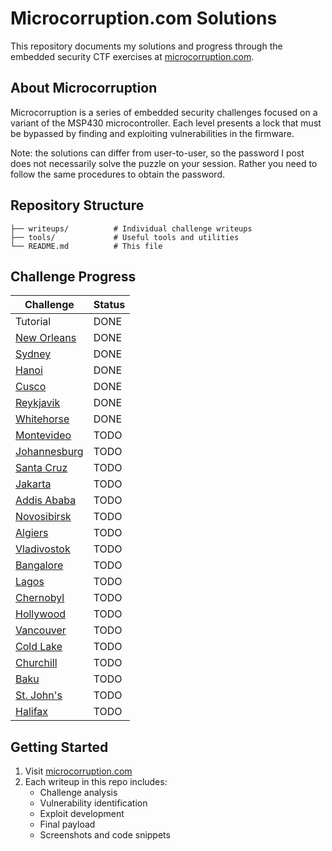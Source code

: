 # Microcorruption.com Solutions

This repository documents my solutions and progress through the embedded security CTF exercises at [microcorruption.com](https://microcorruption.com/).

## About Microcorruption

Microcorruption is a series of embedded security challenges focused on a variant of the MSP430 microcontroller. Each level presents a lock that must be bypassed by finding and exploiting vulnerabilities in the firmware.

Note: the solutions can differ from user-to-user, so the password I post does not necessarily solve the puzzle on your session. Rather you need to follow the same procedures to obtain the password.

## Repository Structure

```text
├── writeups/          # Individual challenge writeups
├── tools/             # Useful tools and utilities
└── README.md          # This file
```

## Challenge Progress

| Challenge | Status |
|-----------|--------|
| Tutorial | DONE |
| [New Orleans](writeups/01-new-orleans.md) | DONE |
| [Sydney](writeups/02-sydney.md) | DONE |
| [Hanoi](writeups/03-hanoi.md) | DONE |
| [Cusco](writeups/04-cusco.md) | DONE |
| [Reykjavik](writeups/05-reykjavik.md) | DONE |
| [Whitehorse](writeups/06-whitehorse.md) | DONE |
| [Montevideo](writeups/07-montevideo.md) | TODO |
| [Johannesburg](writeups/08-johannesburg.md) | TODO |
| [Santa Cruz](writeups/09-santa-cruz.md) | TODO |
| [Jakarta](writeups/10-jakarta.md) | TODO |
| [Addis Ababa](writeups/11-addis-ababa.md) | TODO |
| [Novosibirsk](writeups/12-novosibirsk.md) | TODO |
| [Algiers](writeups/13-algiers.md) | TODO |
| [Vladivostok](writeups/14-vladivostok.md) | TODO |
| [Bangalore](writeups/15-bangalore.md) | TODO |
| [Lagos](writeups/16-lagos.md) | TODO |
| [Chernobyl](writeups/14-chernobyl.md) | TODO |
| [Hollywood](writeups/15-hollywood.md) | TODO |
| [Vancouver](writeups/16-vancouver.md) | TODO |
| [Cold Lake](writeups/17-cold-lake.md) | TODO |
| [Churchill](writeups/18-churchill.md) | TODO |
| [Baku](writeups/19-baku.md) | TODO |
| [St. John's](writeups/20-st-johns.md) | TODO |
| [Halifax](writeups/21-halifax.md) | TODO |

## Getting Started

1. Visit [microcorruption.com](https://microcorruption.com/)
2. Each writeup in this repo includes:
   - Challenge analysis
   - Vulnerability identification
   - Exploit development
   - Final payload
   - Screenshots and code snippets
